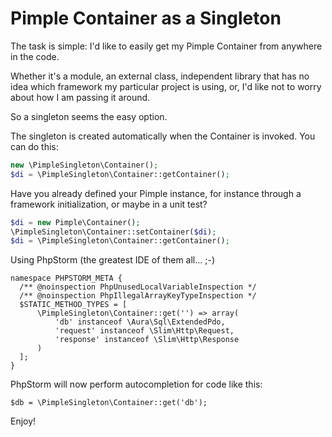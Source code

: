 # Pimple Container as a Singleton

The task is simple: I'd like to easily get my Pimple Container from anywhere in the code.

Whether it's a module, an external class, independent library that has no idea which framework my particular project is using, or, I'd like not to worry about how I am passing it around.
 
So a singleton seems the easy option.

The singleton is created automatically when the Container is invoked. You can do this:

```php
new \PimpleSingleton\Container();
$di = \PimpleSingleton\Container::getContainer(); 
```

Have you already defined your Pimple instance, for instance through a framework initialization, or maybe in a unit test?

```php
$di = new Pimple\Container();
\PimpleSingleton\Container::setContainer($di);
$di = \PimpleSingleton\Container::getContainer();
```

Using PhpStorm (the greatest IDE of them all... ;-)

```
namespace PHPSTORM_META {
  /** @noinspection PhpUnusedLocalVariableInspection */
  /** @noinspection PhpIllegalArrayKeyTypeInspection */
  $STATIC_METHOD_TYPES = [
      \PimpleSingleton\Container::get('') => array(
          'db' instanceof \Aura\Sql\ExtendedPdo,
          'request' instanceof \Slim\Http\Request,
          'response' instanceof \Slim\Http\Response
      )
  ];
}
```

PhpStorm will now perform autocompletion for code like this:

```
$db = \PimpleSingleton\Container::get('db');
```

Enjoy!
